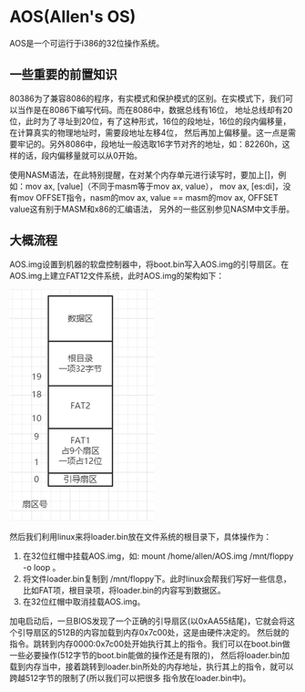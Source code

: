 # AOS(Allen's OS)
AOS是一个可运行于i386的32位操作系统。
## 一些重要的前置知识
80386为了兼容8086的程序，有实模式和保护模式的区别。在实模式下，我们可以当作是在8086下编写代码。而在8086中，数据总线有16位，
地址总线却有20位，此时为了寻址到20位，有了这种形式，16位的段地址，16位的段内偏移量，在计算真实的物理地址时，需要段地址左移4位，
然后再加上偏移量。这一点是需要牢记的。另外8086中，段地址一般选取16字节对齐的地址，如：82260h，这样的话，段内偏移量就可以从0开始。

使用NASM语法，在此特别提醒，在对某个内存单元进行读写时，要加上[]，例如：mov ax, [value]（不同于masm等于mov ax, value），
mov ax, [es:di]，没有mov OFFSET指令，nasm的mov ax, value == masm的mov ax, OFFSET value这有别于MASM和x86的汇编语法，
另外的一些区别参见NASM中文手册。
## 大概流程
AOS.img设置到机器的软盘控制器中，将boot.bin写入AOS.img的引导扇区。在AOS.img上建立FAT12文件系统，此时AOS.img的架构如下：

![img-arch](./img/img-arch.PNG)

然后我们利用linux来将loader.bin放在文件系统的根目录下，具体操作为：
1. 在32位红帽中挂载AOS.img，如: mount /home/allen/AOS.img /mnt/floppy -o loop 。
2. 将文件loader.bin复制到 /mnt/floppy下。此时linux会帮我们写好一些信息，比如FAT项，根目录项，将loader.bin的内容写到数据区。
3. 在32位红帽中取消挂载AOS.img。

加电启动后，一旦BIOS发现了一个正确的引导扇区(以0xAA55结尾)，它就会将这个引导扇区的512B的内容加载到内存0x7c00处，这是由硬件决定的。
然后就的指令。跳转到内存0000:0x7c00处开始执行其上的指令。我们可以在boot.bin做一些必要操作(512字节的boot.bin能做的操作还是有限的)，
然后将loader.bin加载到内存当中，接着跳转到loader.bin所处的内存地址，执行其上的指令，就可以跨越512字节的限制了(所以我们可以把很多
指令放在loader.bin中)。